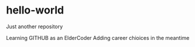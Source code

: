 # hello-world
Just another repository

Learning GITHUB as an ElderCoder
Adding career chioices in the meantime

